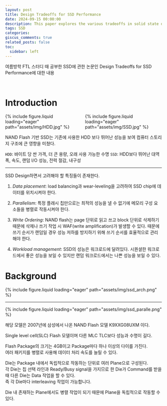 ```yaml
---
layout: post
title: Design Tradeoffs for SSD Performance
date: 2024-09-15 00:00:00
description: This paper explores the various tradeoffs in solid state drive design
tags: SSD
categories: 
giscus_comments: true
related_posts: false
toc:
  sidebar: left
---
```


여름방학 FTL 스터디 때 공부한 SSD에 관한 논문인 Design Tradeoffs for SSD Performance에 대한 내용

<br>

# Introduction

<div style="display: flex; gap: 10px; justify-content: center;">
  <div class="HDD" style="flex: 1;">
    {% include figure.liquid loading="eager" path="assets/img/HDD.jpg" %}
  </div>
  <div class="SSD" style="flex: 1;">
    {% include figure.liquid loading="eager" path="assets/img/SSD.jpg" %}
  </div>
</div>

NAND Flash 기반 SSD는 기존에 사용한 HDD 보다 뛰어난 성능을 보여 컴퓨터 스토리지 구조에 큰 영향을 미쳤다.   

`HDD`: 바이트 당 싼 가격, 더 큰 용량, 오래 사용 가능한 수명
`SSD`: HDD보다 뛰어난 대역폭, 속도, 랜덤 I/O 성능, 전력 절감, 내구성

* * *

SSD Design하면서 고려해야 할 특징들이 존재한다.

1. *Data placement*: load balancing과 wear-leveling을 고려하여 SSD chip에 데이터를 위치시켜야 한다.

2. *Parallelism*: 특정 플래시 칩만으로는 최적의 성능을 낼 수 없기에 메모리 구성 요소들을 병렬로 작동시켜야 한다.

3. *Write Ordering*: NAND flash는 page 단위로 읽고 쓰고 block 단위로 삭제하기 때문에 삭제나 쓰기 작업 시 WAF(write amplification)가 발생할 수 있다. 때문에 쓰기 순서가 랜덤일 경우 성능 저하를 방지하기 위해 쓰기 순서를 효율적으로 관리해야 한다.

4. *Workload management*: SSD의 성능은 워크로드에 달려있다. 시퀀셜한 워크로드에서 좋은 성능을 보일 수 있지만 랜덤 워크로드에서는 나쁜 성능을 보일 수 있다.

# Background

<div class="SSD Architecture">
    {% include figure.liquid loading="eager" path="assets/img/ssd_arch.png" %}
</div>

* * *

<div class="SSD Parelle Architecture">
    {% include figure.liquid loading="eager" path="assets/img/ssd_paralle.png" %}
</div>


해당 모델은 2007년에 삼성에서 나온 NAND Flash 모델 K9XXG08UXM 이다.   

Single level cell(SLC) Flash 모델이며 다른 MLC TLC보다 성능과 수명이 길다.   

Flash Package의 크기는 4GB이고 Package마다 하나 이상의 다이를 가진다.   
여러 패키지를 병렬로 사용해 데이터 처리 속도를 늘릴 수 있다.   

Die는 Package 내에서 독립적으로 작동하는 단위로 여러 Plane으로 구성된다.   
각 Die는 칩 선택 라인과 Ready/Busy signal을 가지므로 한 Die가 Command를 받을 때 다른 Die는 Data 작업을 할 수 있다.   
즉 각 Die마다 interleaving 작업이 가능합니다.   

Die 내 존재하는 Plane에서도 병렬 작업이 되기 때문에 Plane을 독립적으로 작동할 수 있다.   
